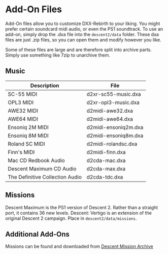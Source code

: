 # Add-On Files
Add-On files allow you to customize DXX-Rebirth to your liking. You might prefer certain soundcard midi audio, or even the PS1 soundtrack.
To use an add-on, simply drop the .dxa file into the `descent2/data` folder. These dxa files are just .zip files, so you can open them and modify however you like.

Some of these files are large and are therefore split into archive parts. Simply use something like 7zip to unarchive them.

## Music
| Description | File |  
|--|--| 
|SC-55 MIDI|d2xr-sc55-music.dxa|  
|OPL3 MIDI|d2xr-opl3-music.dxa|  
|AWE32 MIDI|d2midi-awe32.dxa|  
|AWE64 MIDI|d2midi-awe64.dxa|  
|Ensoniq 2M MIDI|d2midi-ensoniq2m.dxa|  
|Ensoniq 8M MIDI|d2midi-ensoniq8m.dxa|  
|Roland SC MIDI|d2midi-rolandsc.dxa|  
|Finn's MIDI|d2midi-finn.dxa|  
|Mac CD Redbook Audio|d2cda-mac.dxa|  
|Descent Maximum CD Audio|d2cda-max.dxa|  
|The Definitive Collection Audio|d2cda-tdc.dxa|  

## Missions
Descent Maximum is the PS1 version of Descent 2. Rather than a straight port, it contains 36 new levels. Descent: Vertigo is an extension of the original Descent 2 campaign. Place in `descent2/data/missions`.

## Additional Add-Ons
Missions can be found and downloaded from [Descent Mission Archive](https://sectorgame.com/dxma/)